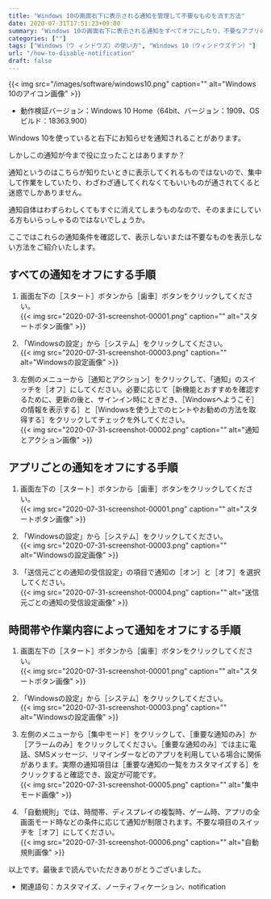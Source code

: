 ```yaml
---
title: "Windows 10の画面右下に表示される通知を管理して不要なものを消す方法"
date: 2020-07-31T17:51:23+09:00
summary: "Windows 10の画面右下に表示される通知をすべてオフにしたり、不要なアプリのみオフにしたり、時間帯や作業内容によってオフにする手順をご紹介いたします。"
categories: [""]
tags: ["Windows（ウ ィンドウズ）の使い方", "Windows 10（ウィンドウズテン）"]
url: "/how-to-disable-notification"
draft: false
---
```


{{< img src="/images/software/windows10.png" caption="" alt="Windows 10のアイコン画像" >}}

- 動作検証バージョン：Windows 10 Home（64bit、バージョン：1909、OSビルド：18363.900）

Windows 10を使っていると右下にお知らせを通知されることがあります。

しかしこの通知が今まで役に立ったことはありますか？

通知というのはこちらが知りたいときに表示してくれるものではないので、集中して作業をしていたり、わざわざ通してくれなくてもいいものが通されてくると迷惑でしかありません。

通知自体はわずらわしくてもすぐに消えてしまうものなので、そのままにしている方もいらっしゃるのではないでしょうか。

ここではこれらの通知条件を確認して、表示しないまたは不要なものを表示しない方法をご紹介いたします。

## すべての通知をオフにする手順

1. 画面左下の［スタート］ボタンから［歯車］ボタンをクリックしてください。  
{{< img src="2020-07-31-screenshot-00001.png" caption="" alt="スタートボタン画像" >}}

2. 「Windowsの設定」から［システム］をクリックしてください。  
{{< img src="2020-07-31-screenshot-00003.png" caption="" alt="Windowsの設定画像" >}}

3. 左側のメニューから［通知とアクション］をクリックして、「通知」のスイッチを［オフ］にしてください。必要に応じて［新機能とおすすめを確認するために、更新の後と、サインイン時にときどき、［Windowsへようこそ］の情報を表示する］と［Windowsを使う上でのヒントやお勧めの方法を取得する］をクリックしてチェックを外してください。  
{{< img src="2020-07-31-screenshot-00002.png" caption="" alt="通知とアクション画像" >}}

## アプリごとの通知をオフにする手順

1. 画面左下の［スタート］ボタンから［歯車］ボタンをクリックしてください。  
{{< img src="2020-07-31-screenshot-00001.png" caption="" alt="スタートボタン画像" >}}

2. 「Windowsの設定」から［システム］をクリックしてください。  
{{< img src="2020-07-31-screenshot-00003.png" caption="" alt="Windowsの設定画像" >}}

3. 「送信元ごとの通知の受信設定」の項目で通知の［オン］と［オフ］を選択してください。  
{{< img src="2020-07-31-screenshot-00004.png" caption="" alt="送信元ごとの通知の受信設定画像" >}}

## 時間帯や作業内容によって通知をオフにする手順

1. 画面左下の［スタート］ボタンから［歯車］ボタンをクリックしてください。  
{{< img src="2020-07-31-screenshot-00001.png" caption="" alt="スタートボタン画像" >}}

2. 「Windowsの設定」から［システム］をクリックしてください。  
{{< img src="2020-07-31-screenshot-00003.png" caption="" alt="Windowsの設定画像" >}}

3. 左側のメニューから［集中モード］をクリックして、［重要な通知のみ］か［アラームのみ］をクリックしてください。［重要な通知のみ］では主に電話、SMSメッセージ、リマインダーなどのアプリを利用している場合に関係があります。実際の通知項目は［重要な通知の一覧をカスタマイズする］をクリックすると確認でき、設定が可能です。  
{{< img src="2020-07-31-screenshot-00005.png" caption="" alt="集中モード画像" >}}

4. 「自動規則」では、時間帯、ディスプレイの複製時、ゲーム時、アプリの全画面モード時などの条件に応じて通知が制限されます。不要な項目のスイッチを［オフ］にしてください。  
{{< img src="2020-07-31-screenshot-00006.png" caption="" alt="自動規則画像" >}}

以上です。最後まで読んでいただきありがとうございました。

- 関連語句：カスタマイズ、ノーティフィケーション、notification
